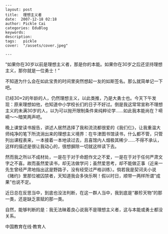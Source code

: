 
    ---
    layout: post  
    title:  理想主义者  
    date:  2007-12-18 02:18  
    author: Pickle Cai  
    categories: EduBlog  
    keywords: 
    description:   
    tags:	pickle   
    cover:  "/assets/cover.jpeg"  

    ---  
    
“如果你在30岁以前是理想主义者，那是你的本能。如果你在30岁之后还坚持理想主义，那你就是一位勇士！”



不知道为什么会在如此宝贵的时间里突然想起一友的如斯签名。那么就简单记一下吧。



已经30×2的年龄的人，仍然理想主义，以此类推，乃是大勇士也。今天下午发现：原来理想如他，也知道中小学校长们的日子不好过。倒是我这常常宣称不理想主义的未满30岁的人，以为可以抛开限制条件来纯粹论学……如此我本能尚在？嗬嗬～～暗笑两声吧。



晚上课堂读书报告，讲述人居然选择了我和流流都很爱的《我们仨》，让我重温大师纯净的笔下所流淌出来的理想主义境界：在牛津图书馆读书，什么都不管，只管列出课程表来，一本接着一本地读过去，且喜馆内人烟极其稀少……不得不承认，这样的描述是很让我动心的，很想摒除一切就这样读下去。



然而我之所以不成材处，一是在于对于命题作文之不爱，一是在于对于任何严肃文字之不喜。故而虽然爱读书，却无法做学问；虽然爱思考，却不能做正事（近来一先生曾经严肃地指出这是野路子，没有经受过严格训练）。倘若我是契诃夫小说《赌约》里那位被囚禁者，天知道我会多快乐啊！假以时日，顺带一两样所谓“成果”也说不定。



近日总在反思当中，到底也没法判断，在这一群人当中，我到底是“暴殄天物”的那一类，还是缺乏禀赋的那一类。



自然，能够判断的是：我无法昧着良心说我不是理想主义者，这与本能或勇士都没关系。

		

		    
 中国教育在线·教育人

